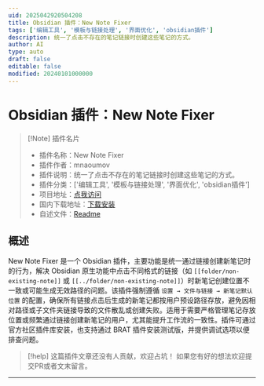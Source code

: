 ```yaml
---
uid: 2025042920504208
title: Obsidian 插件：New Note Fixer
tags: ['编辑工具', '模板与链接处理', '界面优化', 'obsidian插件']
description: 统一了点击不存在的笔记链接时创建这些笔记的方式。
author: AI
type: auto
draft: false
editable: false
modified: 20240101000000
---
```


# Obsidian 插件：New Note Fixer

> [!Note] 插件名片
> - 插件名称：New Note Fixer
> - 插件作者：mnaoumov
> - 插件说明：统一了点击不存在的笔记链接时创建这些笔记的方式。
> - 插件分类：['编辑工具', '模板与链接处理', '界面优化', 'obsidian插件']
> - 项目地址：[点我访问](https://github.com/mnaoumov/obsidian-new-note-fixer)
> - 国内下载地址：[下载安装](https://pkmer.cn/products/plugin/pluginMarket/?new-note-fixer)
> - 自述文件：[Readme](https://ghproxy.net/https://raw.githubusercontent.com/mnaoumov/obsidian-new-note-fixer/master/README.md)



## 概述

New Note Fixer 是一个 Obsidian 插件，主要功能是统一通过链接创建新笔记时的行为，解决 Obsidian 原生功能中点击不同格式的链接（如 `[[folder/non-existing-note]]` 或 `[[../folder/non-existing-note]]`）时新笔记创建位置不一致或可能生成无效路径的问题。该插件强制遵循 `设置 → 文件与链接 → 新笔记默认位置` 的配置，确保所有链接点击后生成的新笔记都按用户预设路径存放，避免因相对路径或子文件夹链接导致的文件散乱或创建失败。适用于需要严格管理笔记存放位置或频繁通过链接创建新笔记的用户，尤其能提升工作流的一致性。插件可通过官方社区插件库安装，也支持通过 BRAT 插件安装测试版，并提供调试选项以便排查问题。


> [!help] 
> 这篇插件文章还没有人贡献，欢迎占坑！
> 如果您有好的想法欢迎提交PR或者文末留言。
> 

---



